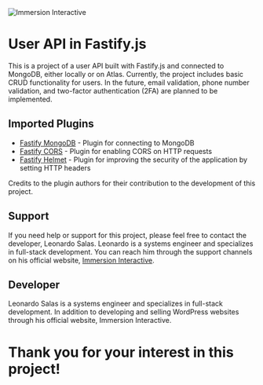 <img src="https://immersioninteractive.com/wp-content/uploads/2022/03/immersion-interactive-logo-fullmdpi.png" alt="Immersion Interactive">

# User API in Fastify.js
This is a project of a user API built with Fastify.js and connected to MongoDB, either locally or on Atlas. Currently, the project includes basic CRUD functionality for users. In the future, email validation, phone number validation, and two-factor authentication (2FA) are planned to be implemented.

## Imported Plugins
- [Fastify MongoDB](https://github.com/fastify/fastify-mongodb) - Plugin for connecting to MongoDB
- [Fastify CORS](https://github.com/fastify/fastify-cors) - Plugin for enabling CORS on HTTP requests
- [Fastify Helmet](https://github.com/fastify/fastify-helmet) - Plugin for improving the security of the application by setting HTTP headers

Credits to the plugin authors for their contribution to the development of this project.

## Support
If you need help or support for this project, please feel free to contact the developer, Leonardo Salas. Leonardo is a systems engineer and specializes in full-stack development. You can reach him through the support channels on his official website, [Immersion Interactive](https://immersioninteractive.com/).

## Developer
Leonardo Salas is a systems engineer and specializes in full-stack development. In addition to developing and selling WordPress websites through his official website, Immersion Interactive.

# Thank you for your interest in this project!
